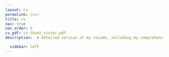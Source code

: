 ```yaml
---
layout: cv
permalink: /cv/
title: cv
nav: true
nav_order: 5
cv_pdf: cv_thuot_victor.pdf
description:  A detailed version of my resume, including my comprehensive academic and research experiences, is available in French. Please refer to the attached PDF, or to my Linkedin page for more information.

  sidebar: left
---
```

